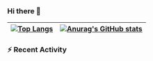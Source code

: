 ### Hi there 👋

<!--
**kelvinabella/kelvinabella** is a ✨ _special_ ✨ repository because its `README.md` (this file) appears on your GitHub profile.

Here are some ideas to get you started:

- 🔭 I’m currently working on ...
- 🌱 I’m currently learning ...
- 👯 I’m looking to collaborate on ...
- 🤔 I’m looking for help with ...
- 💬 Ask me about ...
- 📫 How to reach me: ...
- 😄 Pronouns: ...
- ⚡ Fun fact: ...
-->

| [![Top Langs](https://github-readme-stats.vercel.app/api/top-langs/?username=kelvinabella&layout=compact&hide_border=true)](https://github.com/kelvinabella) | [![Anurag's GitHub stats](https://github-readme-stats.vercel.app/api?username=kelvinabella&hide_border=true)](https://github.com/kelvinabella) |
| ------------- | ------------- |

### :zap: Recent Activity
<!--START_SECTION:activity-->
